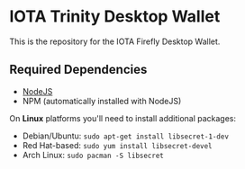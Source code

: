 # IOTA Trinity Desktop Wallet

This is the repository for the IOTA Firefly Desktop Wallet. 

## Required Dependencies

*   [NodeJS](https://nodejs.org/en/) 
*   NPM (automatically installed with NodeJS)

On **Linux** platforms you'll need to install additional packages:

* Debian/Ubuntu: `sudo apt-get install libsecret-1-dev`
* Red Hat-based: `sudo yum install libsecret-devel`
* Arch Linux: `sudo pacman -S libsecret`
